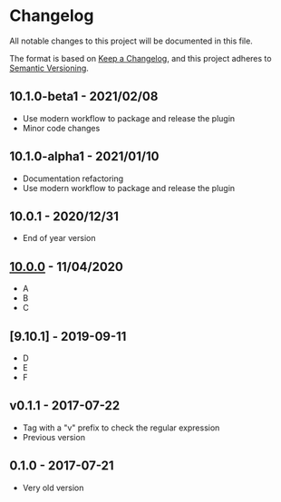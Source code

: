 # Changelog

All notable changes to this project will be documented in this file.

The format is based on [Keep a Changelog](https://keepachangelog.com/en/1.0.0/),
and this project adheres to [Semantic Versioning](https://semver.org/spec/v2.0.0.html).

## 10.1.0-beta1 - 2021/02/08

- Use modern workflow to package and release the plugin
- Minor code changes

## 10.1.0-alpha1 - 2021/01/10

- Documentation refactoring
- Use modern workflow to package and release the plugin

## 10.0.1 - 2020/12/31

- End of year version

## [10.0.0](https://github.com/opengisch/qgis-plugin-ci/releases/tag/1.8.4) - 11/04/2020

- A
- B
- C

## [9.10.1] - 2019-09-11

- D
- E
- F

## v0.1.1 - 2017-07-22

* Tag with a "v" prefix to check the regular expression
* Previous version

## 0.1.0 - 2017-07-21

* Very old version
